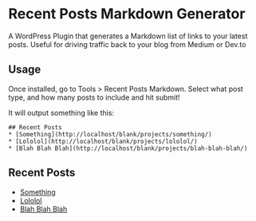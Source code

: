 # Recent Posts Markdown Generator

A WordPress Plugin that generates a Markdown list of links to your latest posts. Useful for driving traffic back to your blog from Medium or Dev.to

## Usage

Once installed, go to Tools > Recent Posts Markdown. Select what post type, and how many posts to include and hit submit! 

It will output something like this:

```
## Recent Posts
* [Something](http://localhost/blank/projects/something/)
* [Lololol](http://localhost/blank/projects/lololol/)
* [Blah Blah Blah](http://localhost/blank/projects/blah-blah-blah/)
```
## Recent Posts
* [Something](http://localhost/blank/projects/something/)
* [Lololol](http://localhost/blank/projects/lololol/)
* [Blah Blah Blah](http://localhost/blank/projects/blah-blah-blah/)